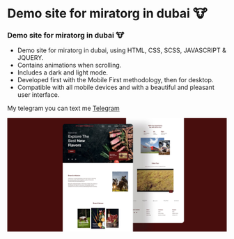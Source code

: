 # Demo site for miratorg in dubai 🐮
<!-- ## [Watch it on youtube](https://youtu.be/YzRDHxbw1RU) -->
###  Demo site for miratorg in dubai 🐮

- Demo site for miratorg in dubai, using HTML, CSS, SCSS, JAVASCRIPT & JQUERY.
- Contains animations when scrolling.
- Includes a dark and light mode.
- Developed first with the Mobile First methodology, then for desktop.
- Compatible with all mobile devices and with a beautiful and pleasant user interface.

My telegram you can text me [Telegram](https://t.me/Voloshanovskiy_V)

![travel-website](/preview.jpg)
